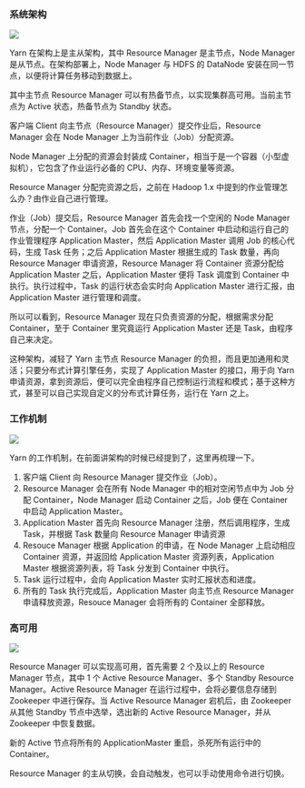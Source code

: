 ### 系统架构

![](https://gitee.com/QiaoLuManMan/ImageUpload/raw/master/img/20201015051619.png)

Yarn 在架构上是主从架构，其中 Resource Manager 是主节点，Node Manager 是从节点。在架构部署上，Node Manager
与 HDFS 的 DataNode 安装在同一节点，以便将计算任务移动到数据上。

其中主节点 Resource Manager 可以有热备节点，以实现集群高可用。当前主节点为 Active 状态，热备节点为 Standby 状态。

客户端 Client 向主节点（Resource Manager）提交作业后，Resource Manager 会在 Node Manager
上为当前作业（Job）分配资源。

Node Manager 上分配的资源会封装成 Container，相当于是一个容器（小型虚拟机），它包含了作业运行必备的 CPU、内存、环境变量等资源。

Resource Manager 分配完资源之后，之前在 Hadoop 1.x 中提到的作业管理怎么办？由作业自己进行管理。

作业（Job）提交后，Resource Manager 首先会找一个空闲的 Node Manager 节点，分配一个 Container。Job
首先会在这个 Container 中启动和运行自己的作业管理程序 Application Master，然后 Application Master 调用
Job 的核心代码，生成 Task 任务；之后 Application Master 根据生成的 Task 数量，再向 Resource Manager
申请资源，Resource Manager 将 Container 资源分配给 Application Master 之后，Application
Master 便将 Task 调度到 Container 中执行。执行过程中，Task 的运行状态会实时向 Application Master
进行汇报，由 Application Master 进行管理和调度。

所以可以看到，Resource Manager 现在只负责资源的分配，根据需求分配 Container，至于 Container 里究竟运行
Application Master 还是 Task，由程序自己来决定。

这种架构，减轻了 Yarn 主节点 Resource Manager 的负担，而且更加通用和灵活；只要分布式计算引擎任务，实现了 Application
Master 的接口，用于向 Yarn
申请资源，拿到资源后，便可以完全由程序自己控制运行流程和模式；基于这种方式，甚至可以自己实现自定义的分布式计算任务，运行在 Yarn 之上。

### 工作机制

![](https://gitee.com/QiaoLuManMan/ImageUpload/raw/master/img/20201020035122.png)

Yarn 的工作机制，在前面讲架构的时候已经提到了，这里再梳理一下。

  1. 客户端 Client 向 Resource Manager 提交作业（Job）。
  2. Resource Manager 会在所有 Node Manager 中的相对空闲节点中为 Job 分配 Container，Node Manager 启动 Container 之后，Job 便在 Container 中启动 Application Master。
  3. Application Master 首先向 Resource Manager 注册，然后调用程序，生成 Task，并根据 Task 数量向 Resource Manager 申请资源
  4. Resouce Manager 根据 Application 的申请，在 Node Manager 上启动相应 Container 资源，并返回给 Application Master 资源列表，Application Master 根据资源列表，将 Task 分发到 Container 中执行。
  5. Task 运行过程中，会向 Application Master 实时汇报状态和进度。
  6. 所有的 Task 执行完成后，Application Master 向主节点 Resource Manager 申请释放资源，Resouce Manager 会将所有的 Container 全部释放。

### 高可用

![](https://gitee.com/QiaoLuManMan/ImageUpload/raw/master/img/20201015064109.png)

Resource Manager 可以实现高可用，首先需要 2 个及以上的 Resource Manager 节点，其中 1 个 Active
Resource Manager、多个 Standby Resource Manager。Active Resource Manager
在运行过程中，会将必要信息存储到 Zookeeper 中进行保存。当 Active Resource Manager 宕机后，由 Zookeeper 从其他
Standby 节点中选举，选出新的 Active Resource Manager，并从 Zookeeper 中恢复数据。

新的 Active 节点将所有的 ApplicationMaster 重启，杀死所有运行中的 Container。

Resource Manager 的主从切换，会自动触发，也可以手动使用命令进行切换。

